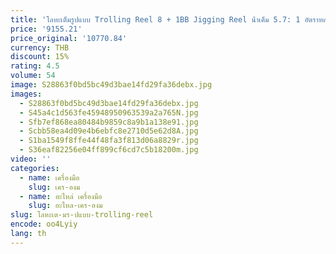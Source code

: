 ```yaml
---
title: 'โลหะเต็มรูปแบบ Trolling Reel 8 + 1BB Jigging Reel น้ําเค็ม 5.7: 1 อัตราทดเกียร์เหยื่อหล่อระดับ Winder Fishing Reels ขายส่ง'
price: '9155.21'
price_original: '10770.84'
currency: THB
discount: 15%
rating: 4.5
volume: 54
image: S28863f0bd5bc49d3bae14fd29fa36debx.jpg
images:
  - S28863f0bd5bc49d3bae14fd29fa36debx.jpg
  - S45a4c1d563fe45948950963539a2a765N.jpg
  - Sfb7ef868ea80484b9859c8a9b1a138e91.jpg
  - Scbb58ea4d09e4b6ebfc8e2710d5e62d8A.jpg
  - S1ba1549f8ffe44f48fa3f813d06a8829r.jpg
  - S36eaf82256e04ff899cf6cd7c5b18200m.jpg
video: ''
categories:
  - name: เครื่องมือ
    slug: เคร-องม
  - name: อะไหล่ เครื่องมือ
    slug: อะไหล-เคร-องม
slug: โลหะเต-มร-ปแบบ-trolling-reel
encode: oo4Lyiy
lang: th
---
```

  